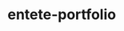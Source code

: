 # entete-portfolio
<a href="https://zupimages.net/viewer.php?id=20/33/9di0.png"><img src="https://zupimages.net/up/20/33/9di0.png" alt="" /></a>
